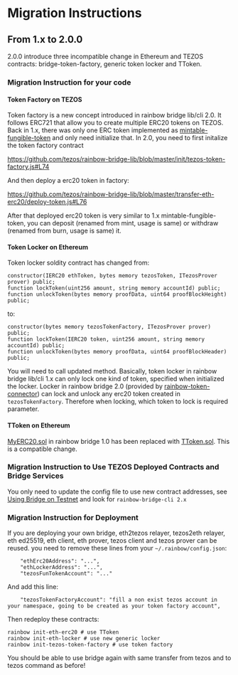 # Migration Instructions

## From 1.x to 2.0.0

2.0.0 introduce three incompatible change in Ethereum and TEZOS contracts: bridge-token-factory, generic token locker and TToken.

### Migration Instruction for your code

#### Token Factory on TEZOS

Token factory is a new concept introduced in rainbow bridge lib/cli 2.0. It follows ERC721 that allow you to create multiple ERC20 tokens on TEZOS. Back in 1.x, there was only one ERC token implemented as [mintable-fungible-token](https://github.com/tezos/rainbow-bridge-rs/tree/master/mintable-fungible-token) and only need initialize that. In 2.0, you need to first initalize the token factory contract

https://github.com/tezos/rainbow-bridge-lib/blob/master/init/tezos-token-factory.js#L74

And then deploy a erc20 token in factory:

https://github.com/tezos/rainbow-bridge-lib/blob/master/transfer-eth-erc20/deploy-token.js#L76

After that deployed erc20 token is very similar to 1.x mintable-fungible-token, you can deposit (renamed from mint, usage is same) or withdraw (renamed from burn, usage is same) it.

#### Token Locker on Ethereum

Token locker soldity contract has changed from:

```
constructor(IERC20 ethToken, bytes memory tezosToken, ITezosProver prover) public;
function lockToken(uint256 amount, string memory accountId) public;
function unlockToken(bytes memory proofData, uint64 proofBlockHeight) public;
```

to:

```
constructor(bytes memory tezosTokenFactory, ITezosProver prover) public;
function lockToken(IERC20 token, uint256 amount, string memory accountId) public;
function unlockToken(bytes memory proofData, uint64 proofBlockHeader) public;
```

You will need to call updated method. Basically, token locker in rainbow bridge lib/cli 1.x can only lock one kind of token,
specified when initialized the locker. Locker in rainbow bridge 2.0 (provided by [rainbow-token-connector](https://github.com/tezos/rainbow-token-connector)) can lock and unlock any erc20 token created in `tezosTokenFactory`. Therefore when locking, which token to lock is required parameter.

#### TToken on Ethereum

[MyERC20.sol](https://github.com/tezos/rainbow-bridge-sol/blob/a3968cee82f2923aee9fbe2387b7045993eafc0f/token-locker/contracts/MyERC20.sol) in rainbow bridge 1.0 has been replaced with [TToken.sol](https://github.com/tezos/rainbow-token-connector/blob/master/erc20-connector/contracts/test/TToken.sol). This is a compatible change.

### Migration Instruction to Use TEZOS Deployed Contracts and Bridge Services

You only need to update the config file to use new contract addresses, see [Using Bridge on Testnet](README.md#using-bridge-on-testnet) and look for `rainbow-bridge-cli 2.x`

### Migration Instruction for Deployment

If you are deploying your own bridge, eth2tezos relayer, tezos2eth relayer, eth ed25519, eth client, eth prover, tezos client and tezos prover can be reused. you need to remove these lines from your `~/.rainbow/config.json`:

```
    "ethErc20Address": "...",
    "ethLockerAddress": "...",
    "tezosFunTokenAccount": "..."
```

And add this line:

```
	"tezosTokenFactoryAccount": "fill a non exist tezos account in your namespace, going to be created as your token factory account",
```

Then redeploy these contracts:

```
rainbow init-eth-erc20 # use TToken
rainbow init-eth-locker # use new generic locker
rainbow init-tezos-token-factory # use token factory
```

You should be able to use bridge again with same transfer from tezos and to tezos command as before!
